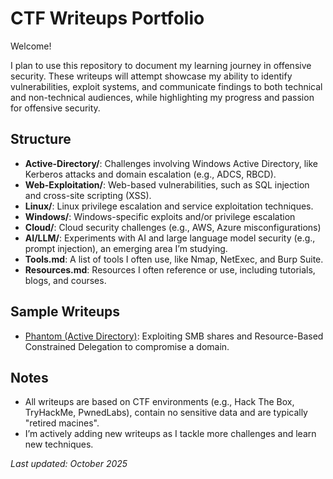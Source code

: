 # CTF Writeups Portfolio

Welcome!

I plan to use this repository to document my learning journey in offensive security. These writeups will attempt showcase my ability to identify vulnerabilities, exploit systems, and communicate findings to both technical and non-technical audiences, while highlighting my progress and passion for offensive security.

## Structure
- **Active-Directory/**: Challenges involving Windows Active Directory, like Kerberos attacks and domain escalation (e.g., ADCS, RBCD).
- **Web-Exploitation/**: Web-based vulnerabilities, such as SQL injection and cross-site scripting (XSS).
- **Linux/**: Linux privilege escalation and service exploitation techniques.
- **Windows/**: Windows-specific exploits and/or privilege escalation
- **Cloud/**: Cloud security challenges (e.g., AWS, Azure misconfigurations)
- **AI/LLM/**: Experiments with AI and large language model security (e.g., prompt injection), an emerging area I’m studying.
- **Tools.md**: A list of tools I often use, like Nmap, NetExec, and Burp Suite.
- **Resources.md**: Resources I often reference or use, including tutorials, blogs, and courses.

## Sample Writeups
- [Phantom (Active Directory)](Active-Directory/Phantom/Phantom_Writeup): Exploiting SMB shares and Resource-Based Constrained Delegation to compromise a domain.

## Notes
- All writeups are based on CTF environments (e.g., Hack The Box, TryHackMe, PwnedLabs), contain no sensitive data and are typically "retired macines".
- I’m actively adding new writeups as I tackle more challenges and learn new techniques.
 
*Last updated: October 2025*
